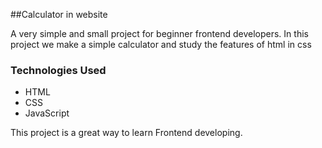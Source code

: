 ##Calculator in website

A very simple and small project for beginner frontend developers. In this project we make a simple calculator and study the features of html in css


### Technologies Used
- HTML
- CSS
- JavaScript


This project is a great way to learn Frontend developing.
